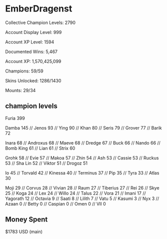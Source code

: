 <h1>EmberDragenst</h1>

Collective Champion Levels: 2790

Account Display Level: 999

Account XP Level: 1594

Documented Wins: 5,467

Account XP: 1,570,425,099

Champions: 59/59

Skins Unlocked: 1286/1430

Mounts: 29/34

<h2>champion levels</h2>

Furia     399

Damba     145 //
Jenos     93 //
Ying      90 //
Khan      80 //
Seris     79 //
Grover    77 //
Barik     72

Inara     68 //
Androxus  68 //
Maeve     68 //
Dredge    67 //
Buck      66 //
Nando     66 //
Bomb King 61 //
Lian      61 //
Strix     60

Grohk     58 //
Evie      57 //
Makoa     57 //
Zhin      54 //
Ash       53 //
Cassie    53 //
Ruckus    53 //
Sha Lin   52 //
Viktor    51 //
Drogoz    51

Io        45 //
Torvald   42 //
Kinessa   40 //
Terminus  37 //
Pip       35 //
Tyra      33 //
Atlas     30

Moji      29 //
Corvus    28 //
Vivian    28 //
Raum      27 //
Tiberius  27 //
Rei       26 //
Skye      25 //
Koga      24 //
Lex       24 //
Willo     24 //
Talus     22 //
Vora      21 //
Imani     17 //
Yagorath  12 //
Octavia   9 //
Saati     8 //
Lilith    7 //
Vatu      5 //
Kasumi    3 //
Nyx       3 //
Azaan     0 //
Betty     0 //
Caspian   0 //
Omen      0 //
VII       0

<h2>Money Spent</h2>
$1783 USD (main)

